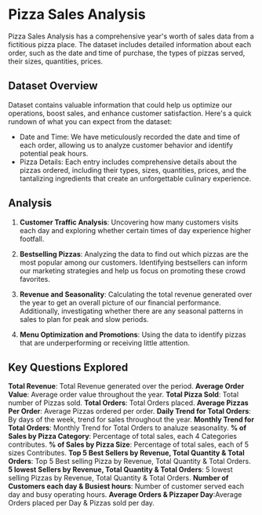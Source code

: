 # Pizza Sales Analysis
Pizza Sales Analysis has a comprehensive year's worth of sales data from a fictitious pizza place. The dataset includes detailed information about each order, such as the date and time of purchase, the types of pizzas served, their sizes, quantities, prices.

## Dataset Overview

Dataset contains valuable information that could help us optimize our operations, boost sales, and enhance customer satisfaction. Here's a quick rundown of what you can expect from the dataset:
- Date and Time: We have meticulously recorded the date and time of each order, allowing us to analyze customer behavior and identify potential peak hours.
- Pizza Details: Each entry includes comprehensive details about the pizzas ordered, including their types, sizes, quantities, prices, and the tantalizing ingredients that create an unforgettable culinary experience.

## Analysis

1. **Customer Traffic Analysis**: Uncovering how many customers visits each day and exploring  whether certain times of day experience higher footfall. 

2. **Bestselling Pizzas**: Analyzing the data to find out which pizzas are the most popular among our customers. Identifying bestsellers can inform our marketing strategies and help us focus on promoting these crowd favorites.

3. **Revenue and Seasonality**: Calculating  the total revenue generated over the year to get an overall picture of our financial performance. Additionally, investigating  whether there are any seasonal patterns in sales to plan for peak and slow periods.

4. **Menu Optimization and Promotions**: Using the data to identify pizzas that are underperforming or receiving little attention.

## Key Questions Explored

 **Total Revenue**: Total Revenue generated over the period.
 **Average Order Value**: Average order value throughout the year.
 **Total Pizza Sold**: Total number of Pizzas sold.
 **Total Orders**: Total Orders placed.
 **Average Pizzas Per Order**: Average Pizzas ordered per order.
 **Daily Trend for Total Orders**: By days of the week, trend for sales throughout the year.
 **Monthly Trend for Total Orders**: Monthly Trend for Total Orders to analuze seasonality.
 **% of Sales by Pizza Category**: Percentage of total sales, each 4 Categories contributes.
 **% of Sales by Pizza Size**: Percentage of total sales, each of 5 sizes Contributes.
 **Top 5 Best Sellers by Revenue, Total Quantity & Total Orders**: Top 5 Best selling Pizza by Revenue, Total Quantity & Total Orders.
 **5 lowest Sellers by Revenue, Total Quantity & Total Orders**: 5 lowest selling Pizzas by Revenue, Total Quantity & Total Orders.
 **Number of Customers each day & Busiest hours**: Number of customer served each day and busy operating hours.
 **Average Orders & Pizzaper Day**:Average Orders placed per Day & Pizzas sold per day.

 
